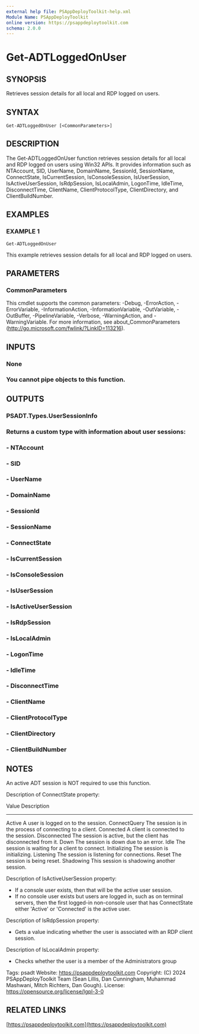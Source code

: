 ```yaml
---
external help file: PSAppDeployToolkit-help.xml
Module Name: PSAppDeployToolkit
online version: https://psappdeploytoolkit.com
schema: 2.0.0
---
```


# Get-ADTLoggedOnUser

## SYNOPSIS
Retrieves session details for all local and RDP logged on users.

## SYNTAX

```
Get-ADTLoggedOnUser [<CommonParameters>]
```

## DESCRIPTION
The Get-ADTLoggedOnUser function retrieves session details for all local and RDP logged on users using Win32 APIs.
It provides information such as NTAccount, SID, UserName, DomainName, SessionId, SessionName, ConnectState, IsCurrentSession, IsConsoleSession, IsUserSession, IsActiveUserSession, IsRdpSession, IsLocalAdmin, LogonTime, IdleTime, DisconnectTime, ClientName, ClientProtocolType, ClientDirectory, and ClientBuildNumber.

## EXAMPLES

### EXAMPLE 1
```
Get-ADTLoggedOnUser
```

This example retrieves session details for all local and RDP logged on users.

## PARAMETERS

### CommonParameters
This cmdlet supports the common parameters: -Debug, -ErrorAction, -ErrorVariable, -InformationAction, -InformationVariable, -OutVariable, -OutBuffer, -PipelineVariable, -Verbose, -WarningAction, and -WarningVariable.
For more information, see about_CommonParameters (http://go.microsoft.com/fwlink/?LinkID=113216).

## INPUTS

### None
### You cannot pipe objects to this function.
## OUTPUTS

### PSADT.Types.UserSessionInfo
### Returns a custom type with information about user sessions:
### - NTAccount
### - SID
### - UserName
### - DomainName
### - SessionId
### - SessionName
### - ConnectState
### - IsCurrentSession
### - IsConsoleSession
### - IsUserSession
### - IsActiveUserSession
### - IsRdpSession
### - IsLocalAdmin
### - LogonTime
### - IdleTime
### - DisconnectTime
### - ClientName
### - ClientProtocolType
### - ClientDirectory
### - ClientBuildNumber
## NOTES
An active ADT session is NOT required to use this function.

Description of ConnectState property:

Value        Description
-----        -----------
Active       A user is logged on to the session.
ConnectQuery The session is in the process of connecting to a client.
Connected    A client is connected to the session.
Disconnected The session is active, but the client has disconnected from it.
Down         The session is down due to an error.
Idle         The session is waiting for a client to connect.
Initializing The session is initializing.
Listening    The session is listening for connections.
Reset        The session is being reset.
Shadowing    This session is shadowing another session.

Description of IsActiveUserSession property:
- If a console user exists, then that will be the active user session.
- If no console user exists but users are logged in, such as on terminal servers, then the first logged-in non-console user that has ConnectState either 'Active' or 'Connected' is the active user.

Description of IsRdpSession property:
- Gets a value indicating whether the user is associated with an RDP client session.

Description of IsLocalAdmin property:
- Checks whether the user is a member of the Administrators group

Tags: psadt
Website: https://psappdeploytoolkit.com
Copyright: (C) 2024 PSAppDeployToolkit Team (Sean Lillis, Dan Cunningham, Muhammad Mashwani, Mitch Richters, Dan Gough).
License: https://opensource.org/license/lgpl-3-0

## RELATED LINKS

[https://psappdeploytoolkit.com](https://psappdeploytoolkit.com)
